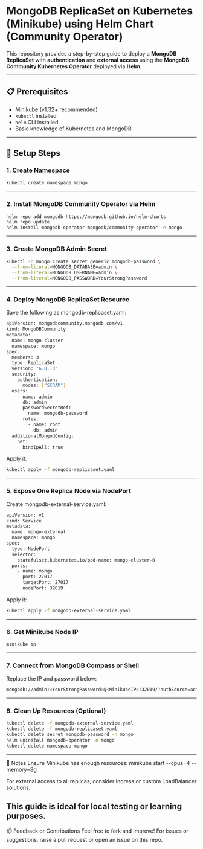 # MongoDB ReplicaSet on Kubernetes (Minikube) using Helm Chart (Community Operator)

This repository provides a step-by-step guide to deploy a **MongoDB ReplicaSet** with **authentication** and **external access** using the **MongoDB Community Kubernetes Operator** deployed via **Helm**.

---

## 📋 Prerequisites

- [Minikube](https://minikube.sigs.k8s.io/docs/start/) (v1.32+ recommended)
- `kubectl` installed
- `helm` CLI installed
- Basic knowledge of Kubernetes and MongoDB

---

## 🚀 Setup Steps

### 1. Create Namespace

```bash
kubectl create namespace mongo
```
---

### 2. Install MongoDB Community Operator via Helm
```bash
helm repo add mongodb https://mongodb.github.io/helm-charts
helm repo update
helm install mongodb-operator mongodb/community-operator -n mongo
```
---

### 3. Create MongoDB Admin Secret
```bash
kubectl -n mongo create secret generic mongodb-password \
  --from-literal=MONGODB_DATABASE=admin \
  --from-literal=MONGODB_USERNAME=admin \
  --from-literal=MONGODB_PASSWORD=YourStrongPassword
```
----  
### 4. Deploy MongoDB ReplicaSet Resource

Save the following as mongodb-replicaset.yaml:

```bash
apiVersion: mongodbcommunity.mongodb.com/v1
kind: MongoDBCommunity
metadata:
  name: mongo-cluster
  namespace: mongo
spec:
  members: 3
  type: ReplicaSet
  version: "6.0.13"
  security:
    authentication:
      modes: ["SCRAM"]
  users:
    - name: admin
      db: admin
      passwordSecretRef:
        name: mongodb-password
      roles:
        - name: root
          db: admin
  additionalMongodConfig:
    net:
      bindIpAll: true
```	  
Apply it:

```bash
kubectl apply -f mongodb-replicaset.yaml
```
---
### 5. Expose One Replica Node via NodePort
Create mongodb-external-service.yaml:
```bash
apiVersion: v1
kind: Service
metadata:
  name: mongo-external
  namespace: mongo
spec:
  type: NodePort
  selector:
    statefulset.kubernetes.io/pod-name: mongo-cluster-0
  ports:
    - name: mongo
      port: 27017
      targetPort: 27017
      nodePort: 32019
```
Apply it:
```bash
kubectl apply -f mongodb-external-service.yaml
```
---
### 6. Get Minikube Node IP
```bash
minikube ip
```
---
### 7. Connect from MongoDB Compass or Shell
Replace the IP and password below:

```bash
mongodb://admin:<YourStrongPassword>@<MinikubeIP>:32019/?authSource=admin&replicaSet=mongo-cluster
```
---
### 8. Clean Up Resources (Optional)
```bash
kubectl delete -f mongodb-external-service.yaml
kubectl delete -f mongodb-replicaset.yaml
kubectl delete secret mongodb-password -n mongo
helm uninstall mongodb-operator -n mongo
kubectl delete namespace mongo
```
---

📝 Notes
Ensure Minikube has enough resources: minikube start --cpus=4 --memory=8g

For external access to all replicas, consider Ingress or custom LoadBalancer solutions.

This guide is ideal for local testing or learning purposes.
----

📫 Feedback or Contributions
Feel free to fork and improve! For issues or suggestions, raise a pull request or open an issue on this repo.

